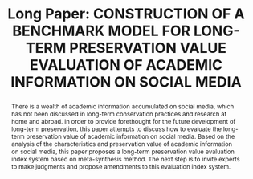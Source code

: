 ---
abstract: There is a wealth of academic information accumulated on social media, which
  has not been discussed in long-term conservation practices and research at home
  and abroad. In order to provide forethought for the future development of long-term
  preservation, this paper attempts to discuss how to evaluate the long-term preservation
  value of academic information on social media. Based on the analysis of the characteristics
  and preservation value of academic information on social media, this paper proposes
  a long-term preservation value evaluation index system based on meta-synthesis method.
  The next step is to invite experts to make judgments and propose amendments to this
  evaluation index system.
creators:
- Zhang, Dongrong
date: null
document_url: https://az659834.vo.msecnd.net/eventsairwesteuprod/production-inconference-public/da657ce9fba94391a387bc1e71388c30
grand_parent: iPRES
institutions:
- National Science Library, Chinese Academy Of Sciences; Univeristy Of Chinese Academy
  Of Sciences
keywords:
- social media; indicators; preservation value;
landing_page_url: null
language: eng
layout: publication
license: CC-BY 4.0 International
notes_url: null
parent: iPRES 2022
publication_type: long paper
size: null
slides_url: null
source_name: iPRES
stream_url: null
title: 'Long Paper: CONSTRUCTION OF A BENCHMARK MODEL FOR LONG-TERM PRESERVATION VALUE
  EVALUATION OF ACADEMIC INFORMATION ON SOCIAL MEDIA'
year: 2022
---